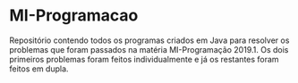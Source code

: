 # MI-Programacao
Repositório contendo todos os programas criados em Java para resolver os problemas que foram passados na matéria MI-Programação 2019.1. Os dois primeiros problemas foram feitos individualmente e já os restantes foram feitos em dupla.
